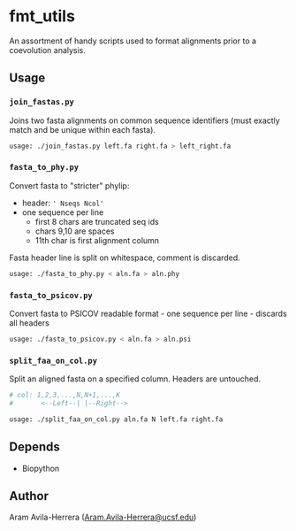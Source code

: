 # fmt_utils

An assortment of handy scripts used to format
alignments prior to a coevolution analysis.

## Usage



### `join_fastas.py`

Joins two fasta alignments on common sequence identifiers (must exactly match
and be unique within each fasta).

```bash
usage: ./join_fastas.py left.fa right.fa > left_right.fa
```

### `fasta_to_phy.py`

Convert fasta to "stricter" phylip:

- header: `' Nseqs Ncol'`
- one sequence per line
	- first 8 chars are truncated seq ids
	- chars 9,10 are spaces
	- 11th char is first alignment column

Fasta header line is split on whitespace, comment is discarded.

```bash
usage: ./fasta_to_phy.py < aln.fa > aln.phy
```

### `fasta_to_psicov.py`

Convert fasta to PSICOV readable format
	- one sequence per line
    - discards all headers

```bash
usage: ./fasta_to_psicov.py < aln.fa > aln.psi
```

### `split_faa_on_col.py`
Split an aligned fasta on a specified column.
Headers are untouched.

```bash
# col: 1,2,3,...,N,N+1,...,K
#       <--Left--| |--Right-->

usage: ./split_faa_on_col.py aln.fa N left.fa right.fa
```

## Depends

- Biopython

## Author

Aram Avila-Herrera (Aram.Avila-Herrera@ucsf.edu)

